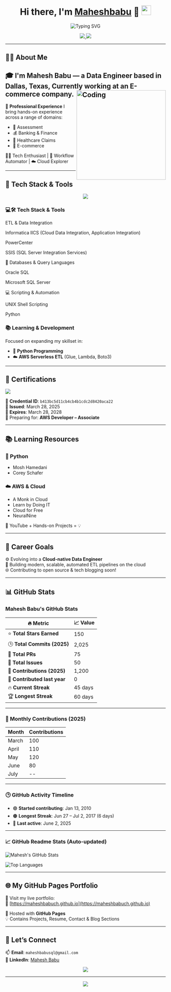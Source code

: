 <!-- Profile Header with Animated Wave -->
<h1 align="center">
  Hi there, I'm <a href="https://github.com/maheshbabuch">Maheshbabu</a> 👋
  <img src="https://raw.githubusercontent.com/MartinHeinz/MartinHeinz/master/wave.gif" width="30px"/>
</h1>

<p align="center">
  <img src="https://readme-typing-svg.herokuapp.com?font=Fira+Code&weight=600&size=22&duration=3000&pause=1000&color=F70000&center=true&vCenter=true&multiline=true&width=600&lines=Passionate+Data+Engineer+from+Dallas%2C+TX;AWS+Learner+%7C+Python+Enthusiast+%7C+ETL+Automation+Ninja;Always+learning+new+tech+%F0%9F%9A%80" alt="Typing SVG" />
</p>

<p align="center">
  <a href="https://github.com/maheshbabuch">
    <img src="https://komarev.com/ghpvc/?username=maheshbabuch&label=PROFILE+VIEWS&style=flat-square&color=blueviolet"/>
  </a>
  <a href="https://www.linkedin.com/in/mahesh-babu-b499b5187/">
    <img src="https://img.shields.io/badge/LinkedIn-Connect-blue?style=flat-square&logo=linkedin"/>
  </a>
</p>

---

## 👨‍💼 About Me

🎓 I'm Mahesh Babu — a **Data Engineer** based in **Dallas, Texas**, Currently working at an **E-commerce company**.
                                                                  <img align="right" alt="Coding" width="280" src="https://cdn.dribbble.com/users/1162077/screenshots/3848914/programmer.gif">
---                                                                  
💼 **Professional Experience**
I bring hands-on experience across a range of domains:
- 🧾 Assessment                                                    
- 💰 Banking & Finance
- 🏥 Healthcare Claims
- 🛒 E-commerce

🧑‍💻 Tech Enthusiast | 🔄 Workflow Automator | ☁️ Cloud Explorer

---

## 🧰 Tech Stack & Tools

<div align="center">
  <img src="https://skillicons.dev/icons?i=aws,python,bash,oracle,mysql,sqlserver,vscode,git,github" />
</div>

### 💻🛠️ **Tech Stack & Tools**
ETL & Data Integration

Informatica IICS (Cloud Data Integration, Application Integration)

PowerCenter

SSIS (SQL Server Integration Services)

💃 Databases & Query Languages

Oracle SQL

Microsoft SQL Server

💻 Scripting & Automation

UNIX Shell Scripting

Python

### 📚 **Learning & Development**
Focused on expanding my skillset in:
- 🐍 **Python Programming**
- ☁️ **AWS Serverless ETL** (Glue, Lambda, Boto3)
---

## 🥇 Certifications

<a href="https://aws.amazon.com/verification">
  <img src="https://img.shields.io/badge/AWS%20Cloud%20Practitioner-Certified-yellow?style=for-the-badge&logo=amazon-aws&logoColor=black" />
</a>

🪪 **Credential ID**: `b413bc5d11cb4cb4b1cdc2d8420aca22`  
📅 **Issued**: March 28, 2025  
📅 **Expires**: March 28, 2028  
🎯 Preparing for: **AWS Developer – Associate**

---

## 📚 Learning Resources

### 🐍 Python
- Mosh Hamedani  
- Corey Schafer  

### ☁️ AWS & Cloud
- A Monk in Cloud  
- Learn by Doing IT  
- Cloud for Free  
- NeuralNine  

🎥 YouTube + Hands-on Projects = 💡

---

## 🚀 Career Goals

⚙️ Evolving into a **Cloud-native Data Engineer**  
🧪 Building modern, scalable, automated ETL pipelines on the cloud  
🌐 Contributing to open source & tech blogging soon!

---

## 📊 GitHub Stats

### Mahesh Babu's GitHub Stats

| 🔥 Metric                    | 📈 Value     |
|-----------------------------|-------------|
| ⭐ **Total Stars Earned**    | 150         |
| 🕒 **Total Commits (2025)**  | 2,025       |
| 📂 **Total PRs**             | 75          |
| 🐛 **Total Issues**          | 50          |
| 📆 **Contributions (2025)**  | 1,200       |
| 📌 **Contributed last year** | 0           |
| 🔥 **Current Streak**        | 45 days     |
| 🏆 **Longest Streak**        | 60 days     |

---

### 📅 Monthly Contributions (2025)

| Month      | Contributions |
|------------|---------------|
| March      | 100           |
| April      | 110           |
| May        | 120           |
| June       | 80            |
| July       | --            |

---

### 🕒 GitHub Activity Timeline

- 🟣 **Started contributing**: Jan 13, 2010  
- 🟠 **Longest Streak**: Jun 27 – Jul 2, 2017 (6 days)  
- 🔴 **Last active**: June 2, 2025


---

### 📈 GitHub Readme Stats (Auto-updated)

![Mahesh's GitHub Stats](https://github-readme-stats.vercel.app/api?username=maheshbabuch&show_icons=true&theme=radical&count_private=true)

![Top Languages](https://github-readme-stats.vercel.app/api/top-langs/?username=maheshbabuch&layout=compact&theme=radical)

---

## 🌐 My GitHub Pages Portfolio

📄 Visit my live portfolio:  
🔗 [https://maheshbabuch.github.io](https://maheshbabuch.github.io)

🧭 Hosted with **GitHub Pages**  
💡 Contains Projects, Resume, Contact & Blog Sections

---

## 🔗 Let’s Connect

📫 **Email**: `maheshbabusql@gmail.com`  
💼 **LinkedIn**: [Mahesh Babu](https://www.linkedin.com/in/mahesh-babu-b499b5187/)

<p align="center">
  <img src="https://github-profile-trophy.vercel.app/?username=maheshbabuch&theme=monokai&row=1&margin-w=10&no-frame=true" />
</p>

---

<p align="center">
  <img src="https://capsule-render.vercel.app/api?type=waving&color=0:6f00ff,100:00e7ff&height=150&section=footer&text=Thanks+for+visiting!&fontColor=ffffff&fontSize=20" />
</p>
